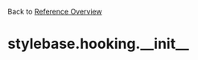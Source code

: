 
Back to [Reference Overview](https://github.com/pyrustic/stylebase/blob/master/docs/reference/README.md)

# stylebase.hooking.\_\_init\_\_



<br>


